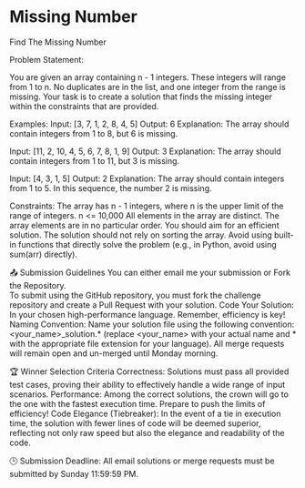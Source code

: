 # Missing Number
Find The Missing Number

Problem Statement:

You are given an array containing n - 1 integers. These integers will range from 1 to n. No duplicates are in the list, and one integer from the range is missing. Your task is to create a solution that finds the missing integer within the constraints that are provided.

Examples:
Input: [3, 7, 1, 2, 8, 4, 5]
Output: 6
Explanation: The array should contain integers from 1 to 8, but 6 is missing.

Input: [11, 2, 10, 4, 5, 6, 7, 8, 1, 9]
Output: 3
Explanation: The array should contain integers from 1 to 11, but 3 is missing.

Input: [4, 3, 1, 5]
Output: 2
Explanation: The array should contain integers from 1 to 5. In this sequence, the number 2 is missing.


Constraints:
The array has n - 1 integers, where n is the upper limit of the range of integers.
n <= 10,000
All elements in the array are distinct.
The array elements are in no particular order.
You should aim for an efficient solution.
The solution should not rely on sorting the array.
Avoid using built-in functions that directly solve the problem (e.g., in Python, avoid using sum(arr) directly).


📤 Submission Guidelines
You can either email me your submission or Fork the Repository.  
To submit using the GitHub repository, you must fork the challenge repository and create a Pull Request with your solution. 
Code Your Solution: In your chosen high-performance language. Remember, efficiency is key! 
Naming Convention: Name your solution file using the following convention: <your_name>_solution.* (replace <your_name> with your actual name and * with the appropriate file extension for your language). 
All merge requests will remain open and un-merged until Monday morning.


🏆 Winner Selection Criteria 
Correctness: Solutions must pass all provided test cases, proving their ability to effectively handle a wide range of input scenarios. 
Performance: Among the correct solutions, the crown will go to the one with the fastest execution time. Prepare to push the limits of efficiency! 
Code Elegance (Tiebreaker): In the event of a tie in execution time, the solution with fewer lines of code will be deemed superior, reflecting not only raw speed but also the elegance and readability of the code.


🕒 Submission Deadline: 
All email solutions or merge requests must be submitted by Sunday 11:59:59 PM.
